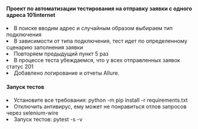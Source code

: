 <h4>Проект по автоматизации тестирования на отправку заявки с одного адреса 101internet</h4>
<li>В поиске вводим адрес и случайным образом выбираем тип подключения</li>
<li>В зависимости от типа подключения, тест идет по определенному сценарию заполнения заявки</li>
<li>Повторяем предыдущий пункт 5 раз</li>
<li>В процессе теста убеждаемся, что у всех отправленных заявок статус 201</li>
<li>Добавлено логирование и отчеты Allure.</li>
<h4>Запуск тестов</h4>
<li>Установите все требования: python -m pip install -r requirements.txt</li>
<li>Отключить антивирус, ему может не понравиться отлов запросов через selenium-wire</li>
<li>Запуск тестов: pytest -s -v</li>

